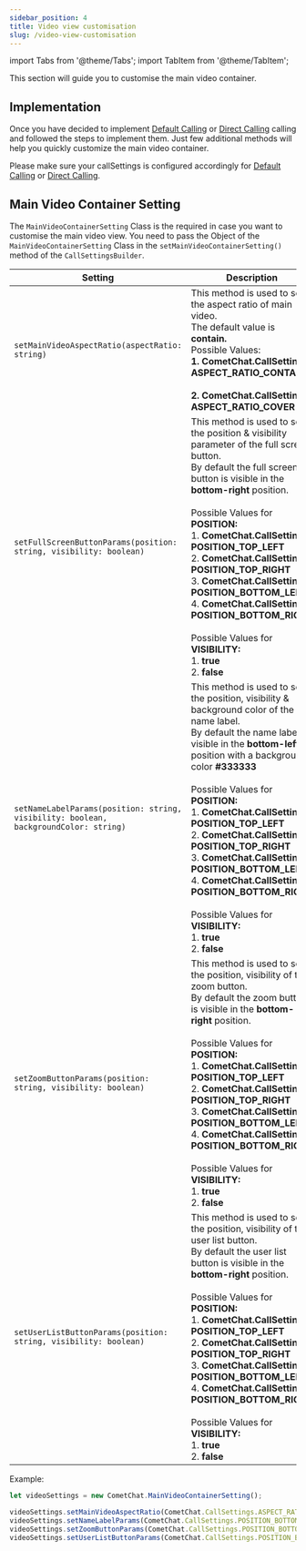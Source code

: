 ```yaml
---
sidebar_position: 4
title: Video view customisation
slug: /video-view-customisation
---
```


import Tabs from '@theme/Tabs';
import TabItem from '@theme/TabItem';


This section will guide you to customise the main video container.

## Implementation

Once you have decided to implement [Default Calling](./calling-default-calling) or [Direct Calling](./calling-direct-calling) calling and followed the steps to implement them. Just few additional methods will help you quickly customize the main video container.

Please make sure your callSettings is configured accordingly for [Default Calling](./calling-default-calling) or [Direct Calling](./calling-direct-calling).

## Main Video Container Setting

The `MainVideoContainerSetting` Class is the required in case you want to customise the main video view. You need to pass the Object of the `MainVideoContainerSetting` Class in the `setMainVideoContainerSetting()` method of the `CallSettingsBuilder`.

| Setting | Description | 
| ---- | ---- | 
| `setMainVideoAspectRatio(aspectRatio: string)` | This method is used to set the aspect ratio of main video.<br/>The default value is **contain.**<br/>Possible Values: <br/>**1. CometChat.CallSettings. ASPECT_RATIO_CONTAIN**<br/><br/>**2. CometChat.CallSettings. ASPECT_RATIO_COVER** | 
| `setFullScreenButtonParams(position: string, visibility: boolean)` | This method is used to set the position & visibility parameter of the full screen button.<br/>By default the full screen button is visible in the **bottom-right** position.<br/><br/>Possible Values for **POSITION:**<br/>1. **CometChat.CallSettings. POSITION_TOP_LEFT**<br/>2. **CometChat.CallSettings. POSITION_TOP_RIGHT**<br/>3. **CometChat.CallSettings. POSITION_BOTTOM_LEFT**<br/>4. **CometChat.CallSettings. POSITION_BOTTOM_RIGHT**<br/><br/>Possible Values for **VISIBILITY:** <br/>1. **true**<br/>2. **false** | 
| `setNameLabelParams(position: string, visibility: boolean, backgroundColor: string)` | This method is used to set the position, visibility & background color of the name label.<br/>By default the name label is visible in the **bottom-left** position with a background-color **#333333**<br/><br/>Possible Values for **POSITION:**<br/>1. **CometChat.CallSettings. POSITION_TOP_LEFT**<br/>2. **CometChat.CallSettings. POSITION_TOP_RIGHT**<br/>3. **CometChat.CallSettings. POSITION_BOTTOM_LEFT**<br/>4. **CometChat.CallSettings. POSITION_BOTTOM_RIGHT**<br/><br/>Possible Values for **VISIBILITY:** <br/>1. **true**<br/>2. **false** | 
| `setZoomButtonParams(position: string, visibility: boolean)` | This method is used to set the position, visibility of the zoom button.<br/>By default the zoom button is visible in the **bottom-right** position.<br/><br/>Possible Values for **POSITION:**<br/>1. **CometChat.CallSettings. POSITION_TOP_LEFT**<br/>2. **CometChat.CallSettings. POSITION_TOP_RIGHT**<br/>3. **CometChat.CallSettings. POSITION_BOTTOM_LEFT**<br/>4. **CometChat.CallSettings. POSITION_BOTTOM_RIGHT**<br/><br/>Possible Values for **VISIBILITY:** <br/>1. **true**<br/>2. **false** | 
| `setUserListButtonParams(position: string, visibility: boolean)` | This method is used to set the position, visibility of the user list button.<br/>By default the user list button is visible in the **bottom-right** position.<br/><br/>Possible Values for **POSITION:**<br/>1. **CometChat.CallSettings. POSITION_TOP_LEFT**<br/>2. **CometChat.CallSettings. POSITION_TOP_RIGHT**<br/>3. **CometChat.CallSettings. POSITION_BOTTOM_LEFT**<br/>4. **CometChat.CallSettings. POSITION_BOTTOM_RIGHT**<br/><br/>Possible Values for **VISIBILITY:**<br/>1. **true**<br/>2. **false** | 


Example:

<Tabs>
<TabItem value="1" label="Javascript">

```javascript
let videoSettings = new CometChat.MainVideoContainerSetting();

videoSettings.setMainVideoAspectRatio(CometChat.CallSettings.ASPECT_RATIO_CONTAIN);	videoSettings.setFullScreenButtonParams(CometChat.CallSettings.POSITION_BOTTOM_RIGHT, true);
videoSettings.setNameLabelParams(CometChat.CallSettings.POSITION_BOTTOM_LEFT, true, "#333333");
videoSettings.setZoomButtonParams(CometChat.CallSettings.POSITION_BOTTOM_RIGHT, true);
videoSettings.setUserListButtonParams(CometChat.CallSettings.POSITION_BOTTOM_RIGHT, true);
```

</TabItem>

</Tabs>


